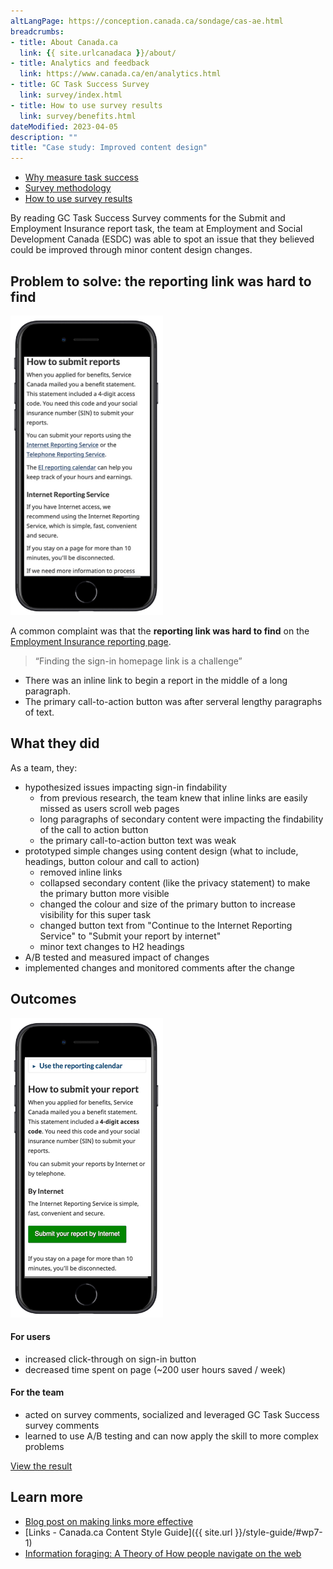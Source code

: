```yaml
---
altLangPage: https://conception.canada.ca/sondage/cas-ae.html
breadcrumbs:
- title: About Canada.ca
  link: {{ site.urlcanadaca }}/about/
- title: Analytics and feedback
  link: https://www.canada.ca/en/analytics.html
- title: GC Task Success Survey
  link: survey/index.html
- title: How to use survey results
  link: survey/benefits.html
dateModified: 2023-04-05
description: ""
title: "Case study: Improved content design"
---
```


<div class="gc-stp-stp">
  <div class="row">
    <ul class="toc lst-spcd col-md-12">
      <li class="col-md-4 col-sm-6"><a class="list-group-item" href="about-tss.html">Why measure task success</a></li>
      <li class="col-md-4 col-sm-6"><a class="list-group-item" href="methods.html">Survey methodology</a></li>
      <li class="col-md-4 col-sm-6"><a class="list-group-item" href="benefits.html">How to use survey results</a></li>
    </ul>
  </div>
</div>

By reading GC Task Success Survey comments for the Submit and Employment Insurance report task, the team at Employment and Social Development Canada (ESDC) was able to spot an issue that they believed could be improved through minor content design changes.

## Problem to solve: the reporting link was hard to find

<section class="media">
    <a class="pull-left" href="#">
        <img src="images/before-ei.png" class="img-responsive" alt="">
    </a>
    <div class="media-body">
        <p>A common complaint was that the <strong>reporting link was hard to find</strong> on the <a href="{{ site.urlcanadaca }}/en/services/benefits/ei/employment-insurance-reporting.html">Employment Insurance reporting page</a>.</p>
        <blockquote>“Finding the sign-in homepage link is a challenge”</blockquote>
        <ul>
            <li>There was an inline link to begin a report in the middle of a long paragraph.</li>
            <li>The primary call-to-action button was after serveral lengthy paragraphs of text.</li>
        </ul>
    </div>
</section>

## What they did

As a team, they:

* hypothesized issues impacting sign-in findability
  * from previous research, the team knew that inline links are easily missed as users scroll web pages
  * long paragraphs of secondary content were impacting the findability of the call to action button
  * the primary call-to-action button text was weak
* prototyped simple changes using content design (what to include, headings, button colour and call to action)
  * removed inline links
  * collapsed secondary content (like the privacy statement) to make the primary button more visible
  * changed the colour and size of the primary button to increase visibility for this super task
  * changed button text from "Continue to the Internet Reporting Service" to "Submit your report by internet"
  * minor text changes to H2 headings
* A/B tested and measured impact of changes
* implemented changes and monitored comments after the change

## Outcomes

<section class="media">
    <a class="pull-left" href="#">
        <img src="images/after-ei.png" class="img-responsive" alt="">
    </a>
    <div class="media-body">
        <h4 class="media-heading">For users</h4>
        <ul>
            <li>increased click-through on sign-in button</li>
            <li>decreased time spent on page (~200 user hours saved / week)</li>
        </ul>
        <h4 class="media-heading">For the team</h4>
        <ul>
            <li>acted on survey comments, socialized and leveraged GC Task Success survey comments</li>
            <li>learned to use A/B testing and can now apply the skill to more complex problems</li>
        </ul>
        <p><a href="{{ site.urlcanadaca }}/en/services/benefits/ei/employment-insurance-reporting.html">View the result</a></p>
    </div>
</section>

## Learn more

* [Blog post on making links more effective](https://blog.canada.ca/2021/07/20/effective-links.html)
* [Links - Canada.ca Content Style Guide]({{ site.url }}/style-guide/#wp7-1)
* [Information foraging: A Theory of How people navigate on the web](https://www.nngroup.com/articles/information-foraging/)
  